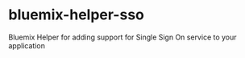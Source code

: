 # bluemix-helper-sso
Bluemix Helper for adding support for Single Sign On service to your application
